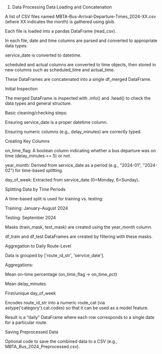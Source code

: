 1. Data Processing
Data Loading and Concatenation

A list of CSV files named MBTA-Bus-Arrival-Departure-Times_2024-XX.csv (where XX indicates the month) is gathered using glob.

Each file is loaded into a pandas DataFrame (read_csv).

In each file, date and time columns are parsed and converted to appropriate data types:

service_date is converted to datetime.

scheduled and actual columns are converted to time objects, then stored in new columns such as scheduled_time and actual_time.

These DataFrames are concatenated into a single df_merged DataFrame.

Initial Inspection

The merged DataFrame is inspected with .info() and .head() to check the data types and general structure.

Basic cleaning/checking steps:

Ensuring service_date is a proper datetime column.

Ensuring numeric columns (e.g., delay_minutes) are correctly typed.

Creating Key Columns

on_time_flag: A boolean column indicating whether a bus departure was on time (delay_minutes <= 5) or not.

year_month: Derived from service_date as a period (e.g., "2024-01", "2024-02") for time-based splitting.

day_of_week: Extracted from service_date (0=Monday, 6=Sunday).

Splitting Data by Time Periods

A time-based split is used for training vs. testing:

Training: January–August 2024

Testing: September 2024

Masks (train_mask, test_mask) are created using the year_month column.

df_train and df_test DataFrames are created by filtering with these masks.

Aggregation to Daily Route-Level

Data is grouped by ['route_id_str', 'service_date'].

Aggregations:

Mean on-time percentage (on_time_flag → on_time_pct)

Mean delay_minutes

First/unique day_of_week

Encodes route_id_str into a numeric route_cat (via astype('category').cat.codes) so that it can be used as a model feature.

Result is a “daily” DataFrame where each row corresponds to a single date for a particular route.

Saving Preprocessed Data

Optional code to save the combined data to a CSV (e.g., MBTA_Bus_2024_Preprocessed.csv).

